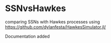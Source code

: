 # SSNvsHawkes
comparing SSNs with Hawkes processes using https://github.com/dylanfesta/HawkesSimulator.jl/

Documentation added
